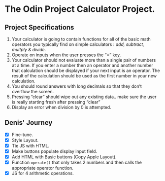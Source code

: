 # The Odin Project Calculator Project.

## Project Specifications

1. Your calculator is going to contain functions for all of the basic math
   operators you typically find on simple calculators : _add, subtract, multply
   & divide_.
2. Operate on inputs when the user presses the “=” key.
3. Your calculator should not evaluate more than a single pair of numbers at a
   time. If you enter a number then an operator and another number that
   calculation should be displayed if your next input is an operator. The
   result of the calculation should be used as the first number in your new
   calculation.
4. You should round answers with long decimals so that they don’t overflow the screen.
5. Pressing “clear” should wipe out any existing data.. make sure the user is really starting fresh after pressing “clear”
6. Display an error when division by 0 is attempted.

## Denis' Journey

- [x] Fine-tune.
- [x] Style Layout.
- [x] Tie JS with HTML.
- [x] Make buttons populate display input field.
- [x] Add HTML with Basic buttons (Copy Apple Layout).
- [x] Function `operate()` that only takes 2 numbers and then calls the
      appropriate operator function.
- [x] JS for 4 arithmetic operations.

